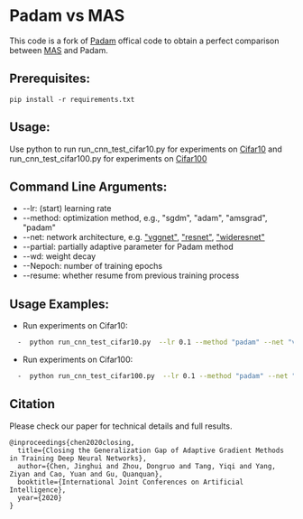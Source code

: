 # Padam vs MAS
This code is a fork of [Padam](https://github.com/uclaml/Padam) offical code to obtain a perfect comparison between [MAS](https://gitlab.com/nicolalandro/multi_optimizer) and Padam.

## Prerequisites: 
```
pip install -r requirements.txt
```

## Usage:
Use python to run run_cnn_test_cifar10.py for experiments on [Cifar10](https://www.cs.toronto.edu/~kriz/cifar.html) and run_cnn_test_cifar100.py for experiments on [Cifar100](https://www.cs.toronto.edu/~kriz/cifar.html)

## Command Line Arguments:
* --lr: (start) learning rate 
* --method: optimization method, e.g., "sgdm", "adam", "amsgrad", "padam"
* --net: network architecture, e.g. ["vggnet"](https://arxiv.org/abs/1409.1556), ["resnet"](https://arxiv.org/abs/1512.03385), ["wideresnet"](https://arxiv.org/abs/1605.07146)
* --partial: partially adaptive parameter for Padam method
* --wd: weight decay
* --Nepoch: number of training epochs
* --resume: whether resume from previous training process

## Usage Examples:
* Run experiments on Cifar10:
```bash
  -  python run_cnn_test_cifar10.py  --lr 0.1 --method "padam" --net "vggnet"  --partial 0.125 --wd 5e-4
```
* Run experiments on Cifar100:
```bash
  -  python run_cnn_test_cifar100.py  --lr 0.1 --method "padam" --net "resnet"  --partial 0.125 --wd 5e-4
```
## Citation
Please check our paper for technical details and full results. 

```
@inproceedings{chen2020closing,
  title={Closing the Generalization Gap of Adaptive Gradient Methods in Training Deep Neural Networks},
  author={Chen, Jinghui and Zhou, Dongruo and Tang, Yiqi and Yang, Ziyan and Cao, Yuan and Gu, Quanquan},
  booktitle={International Joint Conferences on Artificial Intelligence},
  year={2020}
}
```
